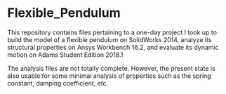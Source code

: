 # Flexible_Pendulum
This repository contains files pertaining to a one-day project I took up to build the model of a flexible pendulum on SolidWorks 2014, analyze its structural properties on Ansys Workbench 16.2, and evaluate its dynamic motion on Adams Student Edition 2018.1

The analysis files are not totally complete. However, the present state is also usable for some minimal analysis of properties such as the spring constant, damping coefficient, etc.

